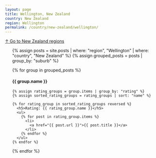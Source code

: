 ```yaml
---
layout: page
title: Wellington, New Zealand
country: New Zealand
region: Wellington
permalink: /country/new-zealand/wellington/
---
```

[↑ Go to New Zealand regions](/country/new-zealand/)
<ul>
  {% assign posts = site.posts | where: "region", "Wellington" | where: "country", "New Zealand" %}
  {% assign grouped_posts = posts | group_by: "suburb" %}

  {% for group in grouped_posts %}
    <h4>{{ group.name }}</h4>

    {% assign rating_groups = group.items | group_by: "rating" %}
    {% assign sorted_rating_groups = rating_groups | sort: "name" %}

    {% for rating_group in sorted_rating_groups reversed %}
      <h5>Rating: {{ rating_group.name }}</h5>
      <ul>
        {% for post in rating_group.items %}
          <li>
            <a href="{{ post.url }}">{{ post.title }}</a>
          </li>
        {% endfor %}
      </ul>
    {% endfor %}
  {% endfor %}
</ul>

